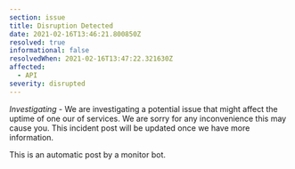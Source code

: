 ```yaml
---
section: issue
title: Disruption Detected
date: 2021-02-16T13:46:21.800850Z
resolved: true
informational: false
resolvedWhen: 2021-02-16T13:47:22.321630Z
affected:
  - API
severity: disrupted
---
```

*Investigating* - We are investigating a potential issue that might affect the uptime of one our of services. We are sorry for any inconvenience this may cause you. This incident post will be updated once we have more information.

This is an automatic post by a monitor bot.
        